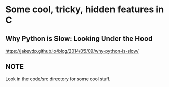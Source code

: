 Some cool, tricky, hidden features in C
=======================================

Why Python is Slow: Looking Under the Hood
------------------------------------------
https://jakevdp.github.io/blog/2014/05/09/why-python-is-slow/


NOTE
----
Look in the code/src directory for some cool stuff.
